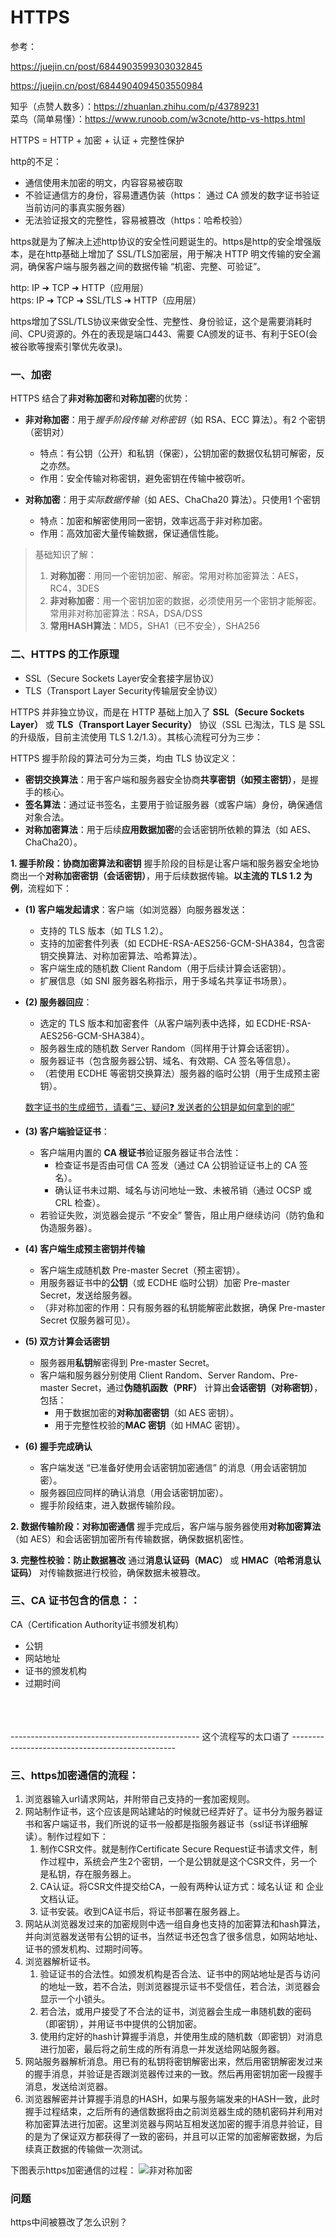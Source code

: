 # HTTPS

参考：

https://juejin.cn/post/6844903599303032845

https://juejin.cn/post/6844904094503550984

知乎（点赞人数多）：https://zhuanlan.zhihu.com/p/43789231  
菜鸟（简单易懂）：https://www.runoob.com/w3cnote/http-vs-https.html  

 
HTTPS = HTTP + 加密 + 认证 + 完整性保护  

http的不足：
* 通信使用未加密的明文，内容容易被窃取
* 不验证通信方的身份，容易遭遇伪装（https： 通过 CA 颁发的数字证书验证当前访问的事真实服务器）
* 无法验证报文的完整性，容易被篡改（https：哈希校验）

https就是为了解决上述http协议的安全性问题诞生的。https是http的安全增强版本，是在http基础上增加了 SSL/TLS加密层，用于解决 HTTP 明文传输的安全漏洞，确保客户端与服务器之间的数据传输 “机密、完整、可验证”。

http: IP ➜ TCP ➜ HTTP（应用层）  
https: IP ➜ TCP ➜ SSL/TLS ➜ HTTP（应用层）  

https增加了SSL/TLS协议来做安全性、完整性、身份验证，这个是需要消耗时间、CPU资源的。外在的表现是端口443、需要 CA颁发的证书、有利于SEO(会被谷歌等搜索引擎优先收录)。

###  一、加密
HTTPS 结合了**非对称加密**和**对称加密**的优势：

* **非对称加密**：用于*握手阶段传输 对称密钥*（如 RSA、ECC 算法）。有2 个密钥（密钥对）
    * 特点：有公钥（公开）和私钥（保密），公钥加密的数据仅私钥可解密，反之亦然。
    * 作用：安全传输对称密钥，避免密钥在传输中被窃听。

* **对称加密**：用于*实际数据传输*（如 AES、ChaCha20 算法）。只使用1 个密钥
    * 特点：加密和解密使用同一密钥，效率远高于非对称加密。
    * 作用：高效加密大量传输数据，保证通信性能。

> 基础知识了解：  
> 1. **对称加密**：用同一个密钥加密、解密。常用对称加密算法：AES，RC4，3DES     
> 2. **非对称加密**：用一个密钥加密的数据，必须使用另一个密钥才能解密。常用非对称加密算法：RSA，DSA/DSS  
> 3. **常用HASH算法**：MD5，SHA1（已不安全），SHA256  


### 二、HTTPS 的工作原理
* SSL（Secure Sockets Layer安全套接字层协议）
* TLS（Transport Layer Security传输层安全协议）

HTTPS 并非独立协议，而是在 HTTP 基础上加入了 **SSL（Secure Sockets Layer）** 或 **TLS（Transport Layer Security）** 协议（SSL 已淘汰，TLS 是 SSL 的升级版，目前主流使用 TLS 1.2/1.3）。其核心流程可分为三步：

HTTPS 握手阶段的算法可分为三类，均由 TLS 协议定义：
* **密钥交换算法**：用于客户端和服务器安全协商**共享密钥（如预主密钥）**，是握手的核心。
* **签名算法**：通过证书签名，主要用于验证服务器（或客户端）身份，确保通信对象合法。
* **对称加密算法**：用于后续**应用数据加密**的会话密钥所依赖的算法（如 AES、ChaCha20）。


**1. 握手阶段：协商加密算法和密钥**
握手阶段的目标是让客户端和服务器安全地协商出一个**对称加密密钥（会话密钥）**，用于后续数据传输。**以主流的 TLS 1.2 为例**，流程如下：

* **(1) 客户端发起请求**：客户端（如浏览器）向服务器发送：
    * 支持的 TLS 版本（如 TLS 1.2）。
    * 支持的加密套件列表（如 ECDHE-RSA-AES256-GCM-SHA384，包含密钥交换算法、对称加密算法、哈希算法）。
    * 客户端生成的随机数 Client Random（用于后续计算会话密钥）。
    * 扩展信息（如 SNI 服务器名称指示，用于多域名共享证书场景）。


* **(2) 服务器回应**：
    * 选定的 TLS 版本和加密套件（从客户端列表中选择，如 ECDHE-RSA-AES256-GCM-SHA384）。
    * 服务器生成的随机数 Server Random（同样用于计算会话密钥）。
    * 服务器证书（包含服务器公钥、域名、有效期、CA 签名等信息）。
    * （若使用 ECDHE 等密钥交换算法）服务器的临时公钥（用于生成预主密钥）。

    [数字证书的生成细节，请看“三、疑问❓ 发送者的公钥是如何拿到的呢”](./2.2.2__数字签名.md)

* **(3) 客户端验证证书**：
    * 客户端用内置的 **CA 根证书**验证服务器证书合法性：
        * 检查证书是否由可信 CA 签发（通过 CA 公钥验证证书上的 CA 签名）。
        * 确认证书未过期、域名与访问地址一致、未被吊销（通过 OCSP 或 CRL 检查）。
    * 若验证失败，浏览器会提示 “不安全” 警告，阻止用户继续访问（防钓鱼和伪造服务器）。

* **(4) 客户端生成预主密钥并传输**
    * 客户端生成随机数 Pre-master Secret（预主密钥）。
    * 用服务器证书中的**公钥**（或 ECDHE 临时公钥）加密 Pre-master Secret，发送给服务器。
    * （非对称加密的作用：只有服务器的私钥能解密此数据，确保 Pre-master Secret 仅服务器可见）。

* **(5) 双方计算会话密钥**
    * 服务器用**私钥**解密得到 Pre-master Secret。
    * 客户端和服务器分别使用 Client Random、Server Random、Pre-master Secret，通过**伪随机函数（PRF）** 计算出**会话密钥（对称密钥）**，包括：
        * 用于数据加密的**对称加密密钥**（如 AES 密钥）。
        * 用于完整性校验的**MAC 密钥**（如 HMAC 密钥）。
* **(6) 握手完成确认**
    * 客户端发送 “已准备好使用会话密钥加密通信” 的消息（用会话密钥加密）。
    * 服务器回应同样的确认消息（用会话密钥加密）。
    * 握手阶段结束，进入数据传输阶段。

**2. 数据传输阶段：对称加密通信**
握手完成后，客户端与服务器使用**对称加密算法**（如 AES）和会话密钥加密所有传输数据，确保数据机密性。

**3. 完整性校验：防止数据篡改**
通过**消息认证码（MAC）** 或 **HMAC（哈希消息认证码）** 对传输数据进行校验，确保数据未被篡改。


###  三、CA 证书包含的信息：：
CA（Certification Authority证书颁发机构）
* 公钥
* 网站地址
* 证书的颁发机构
* 过期时间



<br/><br/><br/>
----------------------------------------------- 这个流程写的太口语了 -------------------------------------------------
###  三、https加密通信的流程：
1. 浏览器输入url请求网站，并附带自己支持的一套加密规则。
2. 网站制作证书，这个应该是网站建站的时候就已经弄好了。证书分为服务器证书和客户端证书，我们所说的证书一般都是指服务器证书（ssl证书详细解读）。制作过程如下：
    1. 制作CSR文件。就是制作Certificate Secure Request证书请求文件，制作过程中，系统会产生2个密钥，一个是公钥就是这个CSR文件，另一个是私钥，存在服务器上。
    2. CA认证。将CSR文件提交给CA，一般有两种认证方式：域名认证 和 企业文档认证。
    3. 证书安装。收到CA证书后，将证书部署在服务器上。
3. 网站从浏览器发过来的加密规则中选一组自身也支持的加密算法和hash算法，并向浏览器发送带有公钥的证书，当然证书还包含了很多信息，如网站地址、证书的颁发机构、过期时间等。
4. 浏览器解析证书。
    1. 验证证书的合法性。如颁发机构是否合法、证书中的网站地址是否与访问的地址一致，若不合法，则浏览器提示证书不受信任，若合法，浏览器会显示一个小锁头。
    2. 若合法，或用户接受了不合法的证书，浏览器会生成一串随机数的密码（即密钥），并用证书中提供的公钥加密。
    3. 使用约定好的hash计算握手消息，并使用生成的随机数（即密钥）对消息进行加密，最后将之前生成的所有消息一并发送给网站服务器。
5. 网站服务器解析消息。用已有的私钥将密钥解密出来，然后用密钥解密发过来的握手消息，并验证是否跟浏览器传过来的一致。然后再用密钥加密一段握手消息，发送给浏览器。
6. 浏览器解密并计算握手消息的HASH，如果与服务端发来的HASH一致，此时握手过程结束，之后所有的通信数据将由之前浏览器生成的随机密码并利用对称加密算法进行加密。这里浏览器与网站互相发送加密的握手消息并验证，目的是为了保证双方都获得了一致的密码，并且可以正常的加密解密数据，为后续真正数据的传输做一次测试。

下图表示https加密通信的过程： 
![非对称加密](./icon/encrypt.png)


### 问题
https中间被篡改了怎么识别？